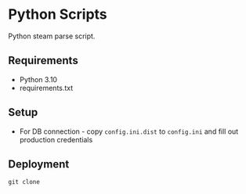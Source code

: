 # Python Scripts

Python steam parse script.


## Requirements

* Python 3.10
* requirements.txt

## Setup

* For DB connection - copy `config.ini.dist` to `config.ini` and fill out production credentials


## Deployment

`git clone`